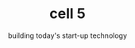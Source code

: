 ---
title: cell 5
subtitle: building today's start-up technology
image: img/GettyImages-1017380290.jpgAPI-DISRUPTION-696x435.jpg
text: >
    We will help you to blend a high-value technology team, then partner with you to deliver your start-up or scale-up technology product until your goals are met.
footer: >
    **If you are not ready to engage with us yet and have questions or need more convincing, invite us to pitch to you. [Let us Pitch?](/contact)**
preludes:
  - heading: "People"
    moreLink: "/people"
    text: >
      We are currently [7 people](/people), in a distributed remote team, supported by an extensive freelance network.
      
      
      We have experience delivering start-up products from scratch, and supporting them through launches, pivots and scale-ups. 
      
      
      We blend teams with our clients, providing anywhere between one developer or an entire start-up technology team, including acting CTO.
    imageUrl: "/img/skate.jpg"

  - heading: "Clients"
    moreLink: "/clients"
    text: > 
      [Our clients](/clients) are small businesses with between 1-50 people. They are either bootstrapping, early-stage start-ups or trying to make strategic IT investment on a limited budget.
      

      They want to get to market rapidly and iteratively and are looking for an experienced, affordable start-up technology partner who can build or extend their product quickly and sustainably.
      
    imageUrl: "/img/long-term-value-2.jpg"

  - heading: "Values"
    moreLink: "/values"
    text: >
      We take [our values](/values) seriously. We can tell you stories about how our actions reflect our values, and what influenced us to form them. 
      
      
      They are most useful to help remind us when we go off track, and to help filter [the people](/people) and [the clients](/clients) we choose to work with.
       

    imageUrl: "/img/long-term-value-2.jpg"

  - heading: "Process"
    moreLink: "/process"
    text: >
      At a high level an engagement with us follows a simple 4 step process:

      1. Establish Fit & Agree Mission

      2. Blend a Team

      3. Execute

      4. Amplify
      
    imageUrl: "/img/long-term-value-2.jpg"
  - heading: "Tools & Techniques"
    moreLink: "/tools"
    text: >
      Being a remote-first, small I.T. consultancy means we have tried a lot of [tools](/tools) and are always trying to improve our [techniques](/tools).  
    imageUrl: "/img/long-term-value-2.jpg"  
---